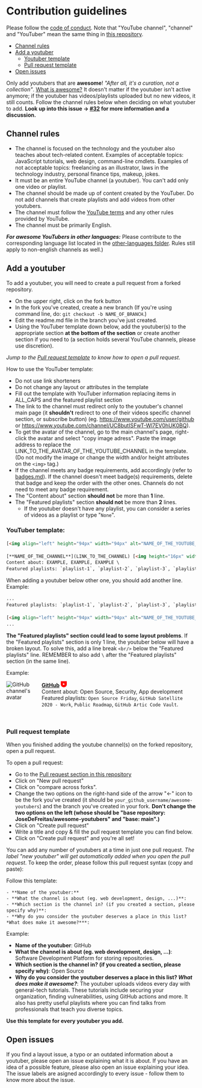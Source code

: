 # Contribution guidelines

Please follow the [code of conduct](https://github.com/JoseDeFreitas/awesome-youtubers/blob/master/code-of-conduct.md).
Note that "YouTube channel", "channel" and "YouTuber" mean the same thing in [this repository](https://github.com/JoseDeFreitas/awesome-youtubers).
- [Channel rules](#channel-rules)
- [Add a youtuber](#add-a-youtuber)
  - [Youtuber template](#youtuber-template)
  - [Pull request template](#pull-request-template)
- [Open issues](#open-issues)

Only add youtubers that are **awesome**! *"After all, it's a curation, not a collection"*. [What is awesome?](https://github.com/sindresorhus/awesome/blob/main/awesome.md#only-awesome-is-awesome)
It doesn't matter if the youtuber isn't active anymore; if the youtuber has videos/playlists uploaded but no new videos, it still counts. Follow the channel rules below when deciding on what youtuber to add.
**Look up into this issue -> [#32](https://github.com/JoseDeFreitas/awesome-youtubers/issues/32) for more information and a discussion.**

## Channel rules

- The channel is focused on the technology and the youtuber also teaches about tech-related content. Examples of acceptable topics: JavaScript tutorials, web design, command-line cmdlets. Examples of not acceptable topics: freelancing as an illustrator, laws in the technology industry, personal finance tips, makeup, jokes. 
- It must be an entire YouTube channel (a youtuber). You can't add only one video or playlist.
- The channel should be made up of content created by the YouTuber. Do not add channels that create playlists and add videos from other youtubers.
- The channel must follow the [YouTube terms](https://www.youtube.com/t/terms) and any other rules provided by YouTube.
- The channel must be primarily English. 

**_For awesome YouTubers in other languages:_** Please contribute to the corresponding language list located in the [other-languages folder](https://github.com/JoseDeFreitas/awesome-youtubers/tree/master/other-languages/readme-non_en.md). Rules still apply to non-english channels as well.)

## Add a youtuber

To add a youtuber, you will need to create a pull request from a forked repository. 

- On the upper right, click on the fork button 
- In the fork you've created, create a new branch (If you're using command line, do: `git checkout -b NAME_OF_BRANCH`.)
- Edit the readme.md file in the branch you've just created. 
- Using the YouTuber template down below, add the youtuber(s) to the appropriate section **at the bottom of the section**  or create another section if you need to (a section holds several YouTube channels, please use discretion). 

*Jump to the [Pull request template](#pull-request-template) to know how to open a pull request*.

How to use the YouTuber template: 
- Do not use link shorteners
- Do not change any layout or attributes in the template
- Fill out the template with YouTuber information replacing items in ALL_CAPS and the featured playlist section
- The link to the channel must redirect only to the youtuber's channel main page (it **shouldn't** redirect to one of their videos specific channel section, or subscribe button) (eg. https://www.youtube.com/user/github or https://www.youtube.com/channel/UC8butISFwT-Wl7EV0hUK0BQ). 
- To get the avatar of the channel, go to the main channel's page, right-click the avatar and select "copy image adress". Paste the image address to replace the LINK_TO_THE_AVATAR_OF_THE_YOUTUBE_CHANNEL in the template. (Do not modify the image or change the width and/or height attributes on the `<img>` tag.)
- If the channel meets any badge requirements, add accordingly (refer to [badges.md](https://github.com/JoseDeFreitas/awesome-youtubers/blob/master/badges.md)). If the channel doesn't meet badge(s) requirements, delete that badge and keep the order with the other ones. Channels do not need to meet any badge requirement.
- The "Content about" section **should not** be more than **1** line.
- The "Featured playlists" section **should not** be more than **2** lines. 
  - If the youtuber doesn't have any playlist, you can consider a series of videos as a playlist or type "`None`".

### YouTuber template: 

```html
[<img align="left" height="94px" width="94px" alt="NAME_OF_THE_YOUTUBE_CHANNEL channel's avatar" src="LINK_TO_THE_AVATAR_OF_THE_YOUTUBE_CHANNEL"/>](LINK_TO_THE_CHANNEL)

[**NAME_OF_THE_CHANNEL**](LINK_TO_THE_CHANNEL) [<img height="16px" width="16px" alt="Badge for verified YouTube channels" src="media/badge-verified.svg" title="Is a verified YouTube channel"/>](badges.md#verified-youtube-channel) [<img height="16px" width="16px" alt="Badge for youtubers that upload videos weekly" src="media/badge-weekly.svg" title="Uploads videos weekly"/>](badges.md#weekly-video-upload) \
Content about: EXAMPLE, EXAMPLE, EXAMPLE \
Featured playlists: `playlist-1`, `playlist-2`, `playlist-3`, `playlist-4`.
```

When adding a youtuber below other one, you should add another line. Example:

```html
...
Featured playlists: `playlist-1`, `playlist-2`, `playlist-3`, `playlist-4`.

[<img align="left" height="94px" width="94px" alt="NAME_OF_THE_YOUTUBE_CHANNEL channel's avatar" src="LINK_TO_THE_AVATAR_OF_THE_YOUTUBE_CHANNEL"/>](LINK_TO_THE_CHANNEL)
...
```



**The "Featured playlists" section could lead to some layout problems**. If the "Featured playlists" section is only 1 line, the youtuber below will have a broken layout. To solve this, add a line break `<br/>`  below the "Featured playlists" line. REMEMBER to also add `\` after the "Featured playlists" section (in the same line). 

Example:

[<img align="left" height="94px" width="94px" alt="GitHub channel's avatar" src="https://yt3.ggpht.com/a/AATXAJzVBGU-QyENevFp8etYX1iEak8Y7KEjUPsucWAvAA=s100-c-k-c0xffffffff-no-rj-mo"/>](https://www.youtube.com/user/github)

[**GitHub**](https://www.youtube.com/user/github) [<img height="16px" width="16px" alt="Badge for youtubers that upload videos weekly" src="media/badge-weekly.svg" title="Uploads videos weekly"/>](badges.md#weekly-video-upload) \
Content about: Open Source, Security, App development \
Featured playlists: `Open Source Friday`, `GitHub Satellite 2020 - Work`, `Public Roadmap`, `GitHub Artic Code Vault`.

<br/>

### Pull request template

When you finished adding the youtube channel(s) on the forked repository, open a pull request. 

To open a pull request:
- Go to the [Pull request section in this repository](https://github.com/JoseDeFreitas/awesome-youtubers/pulls)
- Click on "New pull request" 
- Click on "compare across forks". 
- Change the two options on the right-hand side of the arrow "<-" icon to be the fork you've created (it should be `your_github_username/awesome-youtubers`) and the branch you've created in your fork. **Don't change the two options on the left (whose should be "base repository: JoseDeFreitas/awesome-youtubers" and "base: main".)** 
- Click on "Create pull request"
- Write a title and copy & fill the pull request template you can find below. 
- Click on "Create pull request" and you're all set!

You can add any number of youtubers at a time in just one pull request. *The label "new youtuber" will get automatically added when you open the pull request*. To keep the order, please follow this pull request syntax (copy and paste):

Follow this template:

```
- **Name of the youtuber:**
- **What the channel is about (eg. web development, design, ...)**:
- **Which section is the channel in? (if you created a section, please specify why)**:
- **Why do you consider the youtuber deserves a place in this list? *What does make it awesome?***:
```

Example:

- **Name of the youtuber**: GitHub
- **What the channel is about (eg. web development, design, ...)**: Software Development Platform for storing repositories.
- **Which section is the channel in? (if you created a section, please specify why)**: Open Source
- **Why do you consider the youtuber deserves a place in this list? *What does make it awesome?***: The youtuber uploads videos every day with general-tech tutorials. These tutorials include securing your organization, finding vulnerabilities, using GitHub actions and more. It also has pretty useful playlists where you can find talks from professionals that teach you diverse topics.

**Use this template for every youtuber you add.**

## Open issues

If you find a layout issue, a typo or an outdated information about a youtuber, please open an issue explaining what it is about.
If you have an idea of a possible feature, please also open an issue explaining your idea.
The issue labels are asigned accordingly to every issue - follow them to know more about the issue.

